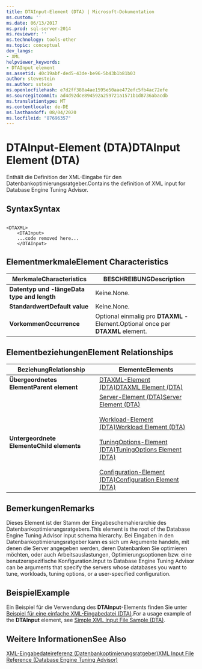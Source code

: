 ```yaml
---
title: DTAInput-Element (DTA) | Microsoft-Dokumentation
ms.custom: ''
ms.date: 06/13/2017
ms.prod: sql-server-2014
ms.reviewer: ''
ms.technology: tools-other
ms.topic: conceptual
dev_langs:
- XML
helpviewer_keywords:
- DTAInput element
ms.assetid: 40c19abf-ded5-43de-be96-5b43b1b81b03
author: stevestein
ms.author: sstein
ms.openlocfilehash: e7d2ff380a4ae1595e50aae472efc5fb4ac72efe
ms.sourcegitcommit: ad4d92dce894592a259721a1571b1d8736abacdb
ms.translationtype: MT
ms.contentlocale: de-DE
ms.lasthandoff: 08/04/2020
ms.locfileid: "87696357"
---
```

# <a name="dtainput-element-dta"></a><span data-ttu-id="87d6c-102">DTAInput-Element (DTA)</span><span class="sxs-lookup"><span data-stu-id="87d6c-102">DTAInput Element (DTA)</span></span>
  <span data-ttu-id="87d6c-103">Enthält die Definition der XML-Eingabe für den Datenbankoptimierungsratgeber.</span><span class="sxs-lookup"><span data-stu-id="87d6c-103">Contains the definition of XML input for Database Engine Tuning Advisor.</span></span>  
  
## <a name="syntax"></a><span data-ttu-id="87d6c-104">Syntax</span><span class="sxs-lookup"><span data-stu-id="87d6c-104">Syntax</span></span>  
  
```  
  
<DTAXML>  
    <DTAInput>  
    ...code removed here...  
    </DTAInput>  
```  
  
## <a name="element-characteristics"></a><span data-ttu-id="87d6c-105">Elementmerkmale</span><span class="sxs-lookup"><span data-stu-id="87d6c-105">Element Characteristics</span></span>  
  
|<span data-ttu-id="87d6c-106">Merkmale</span><span class="sxs-lookup"><span data-stu-id="87d6c-106">Characteristics</span></span>|<span data-ttu-id="87d6c-107">BESCHREIBUNG</span><span class="sxs-lookup"><span data-stu-id="87d6c-107">Description</span></span>|  
|---------------------|-----------------|  
|<span data-ttu-id="87d6c-108">**Datentyp und -länge**</span><span class="sxs-lookup"><span data-stu-id="87d6c-108">**Data type and length**</span></span>|<span data-ttu-id="87d6c-109">Keine.</span><span class="sxs-lookup"><span data-stu-id="87d6c-109">None.</span></span>|  
|<span data-ttu-id="87d6c-110">**Standardwert**</span><span class="sxs-lookup"><span data-stu-id="87d6c-110">**Default value**</span></span>|<span data-ttu-id="87d6c-111">Keine.</span><span class="sxs-lookup"><span data-stu-id="87d6c-111">None.</span></span>|  
|<span data-ttu-id="87d6c-112">**Vorkommen**</span><span class="sxs-lookup"><span data-stu-id="87d6c-112">**Occurrence**</span></span>|<span data-ttu-id="87d6c-113">Optional einmalig pro **DTAXML** -Element.</span><span class="sxs-lookup"><span data-stu-id="87d6c-113">Optional once per **DTAXML** element.</span></span>|  
  
## <a name="element-relationships"></a><span data-ttu-id="87d6c-114">Elementbeziehungen</span><span class="sxs-lookup"><span data-stu-id="87d6c-114">Element Relationships</span></span>  
  
|<span data-ttu-id="87d6c-115">Beziehung</span><span class="sxs-lookup"><span data-stu-id="87d6c-115">Relationship</span></span>|<span data-ttu-id="87d6c-116">Elemente</span><span class="sxs-lookup"><span data-stu-id="87d6c-116">Elements</span></span>|  
|------------------|--------------|  
|<span data-ttu-id="87d6c-117">**Übergeordnetes Element**</span><span class="sxs-lookup"><span data-stu-id="87d6c-117">**Parent element**</span></span>|[<span data-ttu-id="87d6c-118">DTAXML-Element &#40;DTA&#41;</span><span class="sxs-lookup"><span data-stu-id="87d6c-118">DTAXML Element &#40;DTA&#41;</span></span>](dtaxml-element-dta.md)|  
|<span data-ttu-id="87d6c-119">**Untergeordnete Elemente**</span><span class="sxs-lookup"><span data-stu-id="87d6c-119">**Child elements**</span></span>|[<span data-ttu-id="87d6c-120">Server-Element &#40;DTA&#41;</span><span class="sxs-lookup"><span data-stu-id="87d6c-120">Server Element &#40;DTA&#41;</span></span>](server-element-dta.md)<br /><br /> [<span data-ttu-id="87d6c-121">Workload-Element &#40;DTA&#41;</span><span class="sxs-lookup"><span data-stu-id="87d6c-121">Workload Element &#40;DTA&#41;</span></span>](workload-element-dta.md)<br /><br /> [<span data-ttu-id="87d6c-122">TuningOptions-Element &#40;DTA&#41;</span><span class="sxs-lookup"><span data-stu-id="87d6c-122">TuningOptions Element &#40;DTA&#41;</span></span>](tuningoptions-element-dta.md)<br /><br /> [<span data-ttu-id="87d6c-123">Configuration-Element &#40;DTA&#41;</span><span class="sxs-lookup"><span data-stu-id="87d6c-123">Configuration Element &#40;DTA&#41;</span></span>](configuration-element-dta.md)|  
  
## <a name="remarks"></a><span data-ttu-id="87d6c-124">Bemerkungen</span><span class="sxs-lookup"><span data-stu-id="87d6c-124">Remarks</span></span>  
 <span data-ttu-id="87d6c-125">Dieses Element ist der Stamm der Eingabeschemahierarchie des Datenbankoptimierungsratgebers.</span><span class="sxs-lookup"><span data-stu-id="87d6c-125">This element is the root of the Database Engine Tuning Advisor input schema hierarchy.</span></span> <span data-ttu-id="87d6c-126">Bei Eingaben in den Datenbankoptimierungsratgeber kann es sich um Argumente handeln, mit denen die Server angegeben werden, deren Datenbanken Sie optimieren möchten, oder auch Arbeitsauslastungen, Optimierungsoptionen bzw. eine benutzerspezifische Konfiguration.</span><span class="sxs-lookup"><span data-stu-id="87d6c-126">Input to Database Engine Tuning Advisor can be arguments that specify the servers whose databases you want to tune, workloads, tuning options, or a user-specified configuration.</span></span>  
  
## <a name="example"></a><span data-ttu-id="87d6c-127">Beispiel</span><span class="sxs-lookup"><span data-stu-id="87d6c-127">Example</span></span>  
 <span data-ttu-id="87d6c-128">Ein Beispiel für die Verwendung des **DTAInput**-Elements finden Sie unter [Beispiel für eine einfache XML-Eingabedatei &#40;DTA&#41;](simple-xml-input-file-sample-dta.md).</span><span class="sxs-lookup"><span data-stu-id="87d6c-128">For a usage example of the **DTAInput** element, see [Simple XML Input File Sample &#40;DTA&#41;](simple-xml-input-file-sample-dta.md).</span></span>  
  
## <a name="see-also"></a><span data-ttu-id="87d6c-129">Weitere Informationen</span><span class="sxs-lookup"><span data-stu-id="87d6c-129">See Also</span></span>  
 [<span data-ttu-id="87d6c-130">XML-Eingabedateireferenz &#40;Datenbankoptimierungsratgeber&#41;</span><span class="sxs-lookup"><span data-stu-id="87d6c-130">XML Input File Reference &#40;Database Engine Tuning Advisor&#41;</span></span>](xml-input-file-reference-database-engine-tuning-advisor.md)  
  
  
